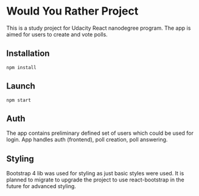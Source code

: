 # Would You Rather Project

This is a study project for Udacity React nanodegree program. 
The app is aimed for users to create and vote polls.

## Installation
`npm install`

## Launch
`npm start`

## Auth
The app contains preliminary defined set of users which could be used for login.
App handles auth (frontend), poll creation, poll answering.

## Styling
Bootstrap 4 lib was used for styling as just basic styles were used.
It is planned to migrate to upgrade the project to use react-bootstrap in the future for advanced styling.
